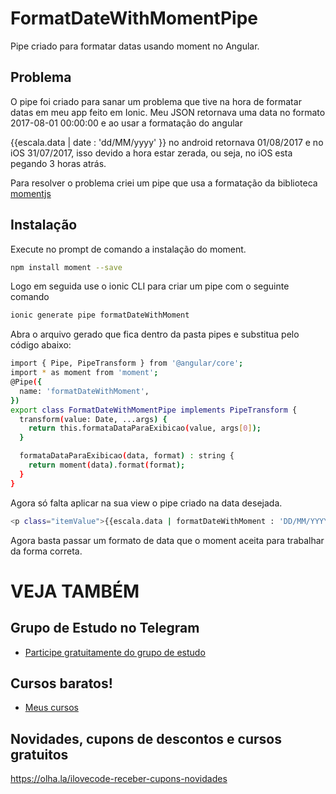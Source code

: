# FormatDateWithMomentPipe
Pipe criado para formatar datas usando moment no Angular.

## Problema
O pipe foi criado para sanar um problema que tive na hora de formatar datas em meu app feito em Ionic.
Meu JSON retornava uma data no formato 2017-08-01 00:00:00 e ao usar a formatação do angular 

{{escala.data | date : 'dd/MM/yyyy' }} no android retornava 01/08/2017 e no iOS 31/07/2017, isso devido a hora estar zerada, ou seja, no iOS esta pegando 3 horas atrás.

Para resolver o problema criei um pipe que usa a formatação da biblioteca [momentjs](https://momentjs.com/)


## Instalação
Execute no prompt de comando a instalação do moment.

```sh
npm install moment --save

```

Logo em seguida use o ionic CLI para criar um pipe com o seguinte comando

```sh
ionic generate pipe formatDateWithMoment

```

Abra o arquivo gerado que fica dentro da pasta pipes e substitua pelo código abaixo:

```sh
import { Pipe, PipeTransform } from '@angular/core';
import * as moment from 'moment';
@Pipe({
  name: 'formatDateWithMoment',
})
export class FormatDateWithMomentPipe implements PipeTransform {
  transform(value: Date, ...args) {
    return this.formataDataParaExibicao(value, args[0]);
  }

  formataDataParaExibicao(data, format) : string {
    return moment(data).format(format);
  }
}

```

Agora só falta aplicar na sua view o pipe criado na data desejada.

```sh
<p class="itemValue">{{escala.data | formatDateWithMoment : 'DD/MM/YYYY' }}</p>

```

Agora basta passar um formato de data que o moment aceita para trabalhar da forma correta.

# VEJA TAMBÉM
## Grupo de Estudo no Telegram
- [Participe gratuitamente do grupo de estudo](https://t.me/blogilovecode)

## Cursos baratos!
- [Meus cursos](https://olha.la/udemy)

## Novidades, cupons de descontos e cursos gratuitos
https://olha.la/ilovecode-receber-cupons-novidades
